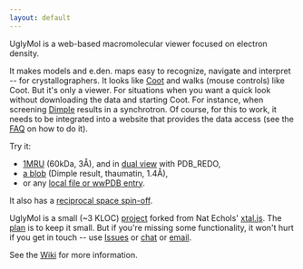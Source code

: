 ```yaml
---
layout: default
---
```



UglyMol is a web-based macromolecular viewer focused on electron density.

It makes models and e.den. maps easy to recognize, navigate and interpret --
for crystallographers.
It looks like [Coot](http://www2.mrc-lmb.cam.ac.uk/personal/pemsley/coot/)
and walks (mouse controls) like Coot.
But it's only a viewer. For situations when you want
a quick look without downloading the data and starting Coot.
For instance, when screening
[Dimple](http://ccp4.github.io/dimple/) results in a synchrotron.
Of course, for this to work, it needs to be integrated into a website
that provides the data access
(see the [FAQ](https://github.com/uglymol/uglymol/wiki) on how to do it).

Try it:

- [1MRU](1mru.html) (60kDa, 3Å),
  and in [dual view](dual.html) with PDB_REDO,
- [a blob](dimple_thaum.html#xyz=14,18,12&eye=80,71,-41&zoom=70)
  (Dimple result, thaumatin, 1.4Å),
- or any [local file or wwPDB entry](view/).


It also has a [reciprocal space spin-off](reciprocal.html?rlp=data/rlp.csv).

UglyMol is a small (~3 KLOC) [project](https://github.com/uglymol/uglymol)
forked from Nat Echols' [xtal.js](https://github.com/natechols/xtal.js/).
The [plan](https://github.com/uglymol/uglymol/blob/master/TODO.md)
is to keep it small. But if you're missing some functionality,
it won't hurt if you get in touch --
use [Issues](https://github.com/uglymol/uglymol/issues)
or [chat](https://gitter.im/ccp4/dimple)
or [email](mailto:wojdyr@gmail.com).

See the [Wiki](https://github.com/uglymol/uglymol/wiki)
for more information.
